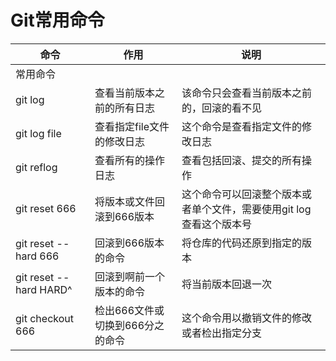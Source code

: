 # Git常用命令 #
| 命令 | 作用 | 说明 |
|---|---|---|
| 常用命令 |  |  |
| git log | 查看当前版本之前的所有日志 | 该命令只会查看当前版本之前的，回滚的看不见 |
| git log file | 查看指定file文件的修改日志 | 这个命令是查看指定文件的修改日志 |  
| git reflog | 查看所有的操作日志 | 查看包括回滚、提交的所有操作 |
| git reset 666 | 将版本或文件回滚到666版本 | 这个命令可以回滚整个版本或者单个文件，需要使用git log查看这个版本号 |
| git reset --hard 666 | 回滚到666版本的命令 | 将仓库的代码还原到指定的版本 |
| git reset --hard HARD^ | 回滚到啊前一个版本的命令 | 将当前版本回退一次 |
| git checkout 666 | 检出666文件或切换到666分之的命令 | 这个命令用以撤销文件的修改或者检出指定分支 |
 